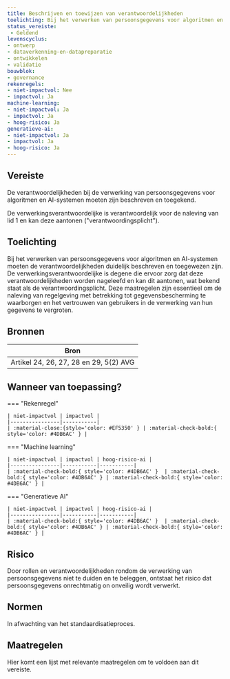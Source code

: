 ```yaml
---
title: Beschrijven en toewijzen van verantwoordelijkheden
toelichting: Bij het verwerken van persoonsgegevens voor algoritmen en ai-systemen moeten de verantwoordelijkheden duidelijk beschreven en toegewezen zijn de verwerkingsverantwoordelijke is degene die ervoor zorg dat deze verantwoordelijkheden worden nageleefd en kan dit aantonen, wat bekend staat als de verantwoordingsplicht deze maatregelen zijn essentieel om de naleving van regelgeving met betrekking tot gegevensbescherming te waarborgen en het vertrouwen van gebruikers in de verwerking van hun gegevens te vergroten
status_vereiste: 
 - Geldend
levenscyclus: 
- ontwerp
- dataverkenning-en-datapreparatie
- ontwikkelen
- validatie
bouwblok: 
- governance
rekenregels: 
- niet-impactvol: Nee
- impactvol: Ja
machine-learning: 
- niet-impactvol: Ja
- impactvol: Ja
- hoog-risico: Ja
generatieve-ai: 
- niet-impactvol: Ja
- impactvol: Ja
- hoog-risico: Ja
---
```


<!-- tags -->
## Vereiste

De verantwoordelijkheden bij de verwerking van persoonsgegevens voor algoritmen en AI-systemen moeten zijn beschreven en toegekend.

De verwerkingsverantwoordelijke is verantwoordelijk voor de naleving van lid 1 en kan deze aantonen ("verantwoordingsplicht").

## Toelichting 

Bij het verwerken van persoonsgegevens voor algoritmen en AI-systemen moeten de verantwoordelijkheden duidelijk beschreven en toegewezen zijn.
De verwerkingsverantwoordelijke is degene die ervoor zorg dat deze verantwoordelijkheden worden nageleefd en kan dit aantonen, wat bekend staat als de verantwoordingsplicht.
Deze maatregelen zijn essentieel om de naleving van regelgeving met betrekking tot gegevensbescherming te waarborgen en het vertrouwen van gebruikers in de verwerking van hun gegevens te vergroten.

## Bronnen 

| Bron                        |
|-----------------------------|
|Artikel 24, 26, 27, 28 en 29, 5(2) AVG|

## Wanneer van toepassing? 

=== "Rekenregel"

	| niet-impactvol | impactvol | 
	|----------------|-----------| 
	| :material-close:{style='color: #EF5350' } | :material-check-bold:{ style='color: #4DB6AC' } |

=== "Machine learning"

	| niet-impactvol | impactvol | hoog-risico-ai | 
	|----------------|-----------|-----------| 
	| :material-check-bold:{ style='color: #4DB6AC' }  | :material-check-bold:{ style='color: #4DB6AC' } | :material-check-bold:{ style='color: #4DB6AC' } |

=== "Generatieve AI"

	| niet-impactvol | impactvol | hoog-risico-ai | 
	|----------------|-----------|-----------| 
	| :material-check-bold:{ style='color: #4DB6AC' }  | :material-check-bold:{ style='color: #4DB6AC' } | :material-check-bold:{ style='color: #4DB6AC' } |

## Risico 

Door rollen en verantwoordelijkheden rondom de verwerking van persoonsgegevens niet te duiden en te beleggen, ontstaat het risico dat persoonsgegevens onrechtmatig on onveilig wordt verwerkt.


## Normen 

In afwachting van het standaardisatieproces. 

## Maatregelen 

Hier komt een lijst met relevante maatregelen om te voldoen aan dit vereiste. 
